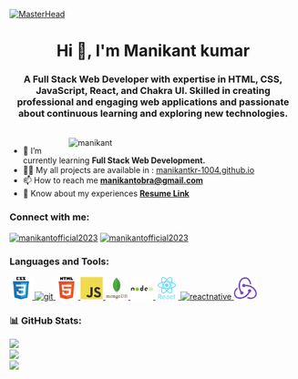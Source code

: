 [![MasterHead](https://camo.githubusercontent.com/48ec00ed4c84e771db4a1db90b56352923a8d644452a32b434d68e97006c9337/68747470733a2f2f63686b736b696c6c732e636f6d2f77702d636f6e74656e742f75706c6f6164732f323032302f30342f504e432d416e696d617465642d42616e6e6572732e676966)](https://github.com/Manikantkr-1004)
<h1 align="center">Hi 👋, I'm Manikant kumar</h1> 

<h3 align="center">A Full Stack Web Developer with expertise in HTML, CSS, JavaScript, React, and Chakra UI. Skilled in creating professional and engaging web applications and passionate about continuous learning and exploring new technologies.</h3>
<br/>
<img align="right" alt="manikant" width="400" src="https://user-images.githubusercontent.com/69011963/137184767-79a13ec7-1bb3-4341-a6da-3a149c9c159a.gif"/>

- 🌱 I’m currently learning **Full Stack Web Development.**
- 🧑‍💻 My all projects are available in : [manikantkr-1004.github.io](https://manikantkr-1004.github.io)
- 📫 How to reach me **manikantobra@gmail.com**
- 📄 Know about my experiences **[Resume Link](https://github.com/Manikantkr-1004/Manikantkr-1004/files/12511629/Manikant_Kumar_Resume.pdf)**


<h3 align="left">Connect with me:</h3>
<p align="left">
<a href="https://linkedin.com/in/manikantofficial2023" target="blank"><img align="center" src="https://cdn-icons-png.flaticon.com/512/174/174857.png" alt="manikantofficial2023" height="30" width="30" /></a> <a href="mailto:loveuzindagi212@gmail.com" target="blank"><img align="center" src="https://mailmeteor.com/logos/assets/PNG/Gmail_Logo_256px.png" alt="manikantofficial2023" height="30" width="30" /></a>
</p>

<h3 align="left">Languages and Tools:</h3>
<p align="left"> <a href="https://www.w3schools.com/css/" target="_blank" rel="noreferrer"> <img src="https://raw.githubusercontent.com/devicons/devicon/master/icons/css3/css3-original-wordmark.svg" alt="css3" width="40" height="40"/> </a> <a href="https://git-scm.com/" target="_blank" rel="noreferrer"> <img src="https://www.vectorlogo.zone/logos/git-scm/git-scm-icon.svg" alt="git" width="40" height="40"/> </a> <a href="https://www.w3.org/html/" target="_blank" rel="noreferrer"> <img src="https://raw.githubusercontent.com/devicons/devicon/master/icons/html5/html5-original-wordmark.svg" alt="html5" width="40" height="40"/> </a> <a href="https://developer.mozilla.org/en-US/docs/Web/JavaScript" target="_blank" rel="noreferrer"> <img src="https://raw.githubusercontent.com/devicons/devicon/master/icons/javascript/javascript-original.svg" alt="javascript" width="40" height="40"/> </a> <a href="https://www.mongodb.com/" target="_blank" rel="noreferrer"> <img src="https://raw.githubusercontent.com/devicons/devicon/master/icons/mongodb/mongodb-original-wordmark.svg" alt="mongodb" width="40" height="40"/> </a> <a href="https://nodejs.org" target="_blank" rel="noreferrer"> <img src="https://raw.githubusercontent.com/devicons/devicon/master/icons/nodejs/nodejs-original-wordmark.svg" alt="nodejs" width="40" height="40"/> </a> <a href="https://reactjs.org/" target="_blank" rel="noreferrer"> <img src="https://raw.githubusercontent.com/devicons/devicon/master/icons/react/react-original-wordmark.svg" alt="react" width="40" height="40"/> </a> <a href="https://reactnative.dev/" target="_blank" rel="noreferrer"> <img src="https://reactnative.dev/img/header_logo.svg" alt="reactnative" width="40" height="40"/> </a> <a href="https://redux.js.org" target="_blank" rel="noreferrer"> <img src="https://raw.githubusercontent.com/devicons/devicon/master/icons/redux/redux-original.svg" alt="redux" width="40" height="40"/> </a> </p>

<h3 align="left">📊 GitHub Stats:</h3>

![](https://github-readme-stats.vercel.app/api?username=Manikantkr-1004&theme=default&hide_border=false&include_all_commits=false&count_private=false)<br/>
![](https://github-readme-streak-stats.herokuapp.com/?user=Manikantkr-1004&theme=default&hide_border=false)<br/>
![](https://github-readme-stats.vercel.app/api/top-langs/?username=Manikantkr-1004&theme=default&hide_border=false&include_all_commits=false&count_private=false&layout=compact)
